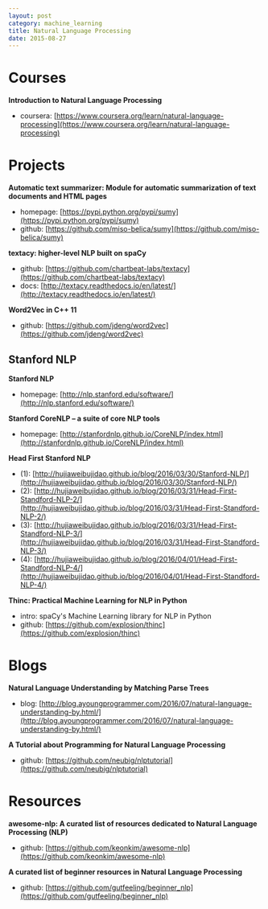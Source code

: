 ```yaml
---
layout: post
category: machine_learning
title: Natural Language Processing
date: 2015-08-27
---
```


# Courses

**Introduction to Natural Language Processing**

- coursera: [https://www.coursera.org/learn/natural-language-processing](https://www.coursera.org/learn/natural-language-processing)

# Projects

**Automatic text summarizer: Module for automatic summarization of text documents and HTML pages**

- homepage: [https://pypi.python.org/pypi/sumy](https://pypi.python.org/pypi/sumy)
- github: [https://github.com/miso-belica/sumy](https://github.com/miso-belica/sumy)

**textacy: higher-level NLP built on spaCy**

- github: [https://github.com/chartbeat-labs/textacy](https://github.com/chartbeat-labs/textacy)
- docs: [http://textacy.readthedocs.io/en/latest/](http://textacy.readthedocs.io/en/latest/)

**Word2Vec in C++ 11**

- github: [https://github.com/jdeng/word2vec](https://github.com/jdeng/word2vec)

## Stanford NLP

**Stanford NLP**

- homepage: [http://nlp.stanford.edu/software/](http://nlp.stanford.edu/software/)

**Stanford CoreNLP – a suite of core NLP tools**

- homepage: [http://stanfordnlp.github.io/CoreNLP/index.html](http://stanfordnlp.github.io/CoreNLP/index.html)

**Head First Stanford NLP**

- (1): [http://hujiaweibujidao.github.io/blog/2016/03/30/Stanford-NLP/](http://hujiaweibujidao.github.io/blog/2016/03/30/Stanford-NLP/)
- (2): [http://hujiaweibujidao.github.io/blog/2016/03/31/Head-First-Standford-NLP-2/](http://hujiaweibujidao.github.io/blog/2016/03/31/Head-First-Standford-NLP-2/)
- (3): [http://hujiaweibujidao.github.io/blog/2016/03/31/Head-First-Standford-NLP-3/](http://hujiaweibujidao.github.io/blog/2016/03/31/Head-First-Standford-NLP-3/)
- (4): [http://hujiaweibujidao.github.io/blog/2016/04/01/Head-First-Standford-NLP-4/](http://hujiaweibujidao.github.io/blog/2016/04/01/Head-First-Standford-NLP-4/)

**Thinc: Practical Machine Learning for NLP in Python**

- intro: spaCy's Machine Learning library for NLP in Python
- github: [https://github.com/explosion/thinc](https://github.com/explosion/thinc)

# Blogs

**Natural Language Understanding by Matching Parse Trees**

- blog: [http://blog.ayoungprogrammer.com/2016/07/natural-language-understanding-by.html/](http://blog.ayoungprogrammer.com/2016/07/natural-language-understanding-by.html/)

**A Tutorial about Programming for Natural Language Processing**

- github: [https://github.com/neubig/nlptutorial](https://github.com/neubig/nlptutorial)

# Resources

**awesome-nlp: A curated list of resources dedicated to Natural Language Processing (NLP)**

- github: [https://github.com/keonkim/awesome-nlp](https://github.com/keonkim/awesome-nlp)

**A curated list of beginner resources in Natural Language Processing**

- github: [https://github.com/gutfeeling/beginner_nlp](https://github.com/gutfeeling/beginner_nlp)